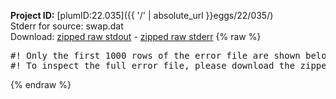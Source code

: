 **Project ID:** [plumID:22.035]({{ '/' | absolute_url }}eggs/22/035/)  
Stderr for source:  swap.dat   
Download: [zipped raw stdout](swap.dat.plumed_master.stdout.txt.zip) - [zipped raw stderr](swap.dat.plumed_master.stderr.txt.zip) 
{% raw %}
<pre>
#! Only the first 1000 rows of the error file are shown below
#! To inspect the full error file, please download the zipped raw stderr file above
</pre>
{% endraw %}
